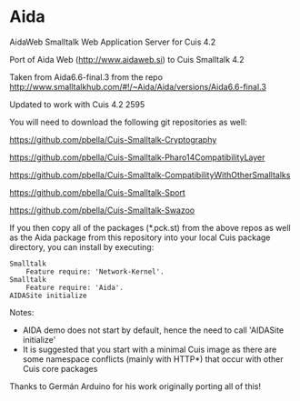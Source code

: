 Aida
====

AidaWeb Smalltalk Web Application Server for Cuis 4.2

Port of Aida Web (http://www.aidaweb.si) to Cuis Smalltalk 4.2

Taken from Aida6.6-final.3 from the repo http://www.smalltalkhub.com/#!/~Aida/Aida/versions/Aida6.6-final.3

Updated to work with Cuis 4.2 2595

You will need to download the following git repositories as well:

https://github.com/pbella/Cuis-Smalltalk-Cryptography

https://github.com/pbella/Cuis-Smalltalk-Pharo14CompatibilityLayer

https://github.com/pbella/Cuis-Smalltalk-CompatibilityWithOtherSmalltalks

https://github.com/pbella/Cuis-Smalltalk-Sport

https://github.com/pbella/Cuis-Smalltalk-Swazoo

If you then copy all of the packages (*.pck.st) from the above repos as well as the Aida package from this repository into your local Cuis package directory, you can install by executing:

````
Smalltalk
	Feature require: 'Network-Kernel'.
Smalltalk
	Feature require: 'Aida'.
AIDASite initialize
````

Notes:
- AIDA demo does not start by default, hence the need to call 'AIDASite initialize'
- It is suggested that you start with a minimal Cuis image as there are some namespace conflicts (mainly with HTTP*) that occur with other Cuis core packages

Thanks to Germán Arduino for his work originally porting all of this!
